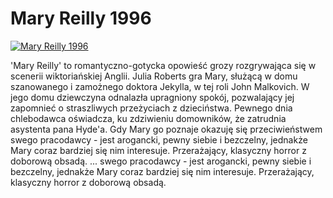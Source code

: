 Mary Reilly 1996 
=============
[![Mary Reilly 1996 ](http://vidos.pl/images/player.gif)](http://vidos.pl/mary-reilly-1996)

 'Mary Reilly' to romantyczno-gotycka opowieść grozy rozgrywająca się w scenerii wiktoriańskiej Anglii. Julia Roberts gra Mary, służącą w domu szanowanego i zamożnego doktora Jekylla, w tej roli John Malkovich. W jego domu dziewczyna odnalazła upragniony spokój, pozwalający jej zapomnieć o straszliwych przeżyciach z dzieciństwa. Pewnego dnia chlebodawca oświadcza, ku zdziwieniu domowników, że zatrudnia asystenta pana Hyde'a. Gdy Mary go poznaje okazuję się przeciwieństwem swego pracodawcy - jest arogancki, pewny siebie i bezczelny, jednakże Mary coraz bardziej się nim interesuje. Przerażający, klasyczny horror z doborową obsadą.   ... swego pracodawcy - jest arogancki, pewny siebie i bezczelny, jednakże Mary coraz bardziej się nim interesuje. Przerażający, klasyczny horror z doborową obsadą.
